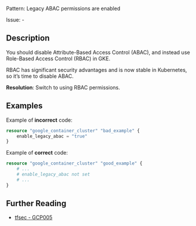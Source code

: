 Pattern: Legacy ABAC permissions are enabled

Issue: -

## Description

You should disable Attribute-Based Access Control (ABAC), and instead use Role-Based Access Control (RBAC) in GKE.

RBAC has significant security advantages and is now stable in Kubernetes, so it’s time to disable ABAC.

**Resolution**: Switch to using RBAC permissions.

## Examples

Example of **incorrect** code:

```terraform
resource "google_container_cluster" "bad_example" {
	enable_legacy_abac = "true"
}
```

Example of **correct** code:

```terraform
resource "google_container_cluster" "good_example" {
	# ...
	# enable_legacy_abac not set
	# ...
}
```

## Further Reading

* [tfsec - GCP005](https://tfsec.dev/docs/aws/GCP005/)